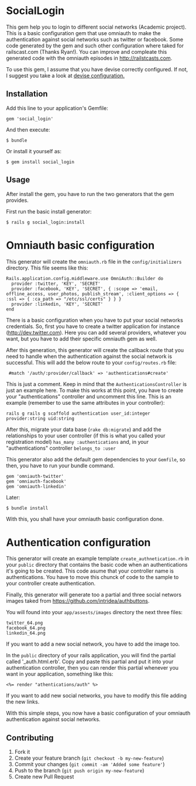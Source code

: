 # SocialLogin

This gem help you to login to different social networks (Academic project).
This is a basic configuration gem that use omniauth to make the authentication against social networks such as twitter or facebook.
Some code generated by the gem and such other configuration where taked for railscast.com (Thanks Ryan!).
You can improve and compleate this generated code with the omniauth episodes in http://railstcasts.com.

To use this gem, I assume that you have devise correctly configured. If not, I suggest you take a look at [devise configuration.](http://railscasts.com/episodes/209-introducing-devise?view=asciicast)

## Installation

Add this line to your application's Gemfile:

    gem 'social_login'

And then execute:

    $ bundle

Or install it yourself as:

    $ gem install social_login

## Usage

After install the gem, you have to run the two generators that the gem provides.

First run the basic install generator:

    $ rails g social_login:install

# Omniauth basic configuration
This generator will create the `omniauth.rb` file in the `config/initializers` directory. This file seems like this:

    Rails.application.config.middleware.use OmniAuth::Builder do
      provider :twitter, 'KEY', 'SECRET'
      provider :facebook, 'KEY', 'SECRET', { :scope => 'email, offline_access, user_photos, publish_stream', :client_options => { :ssl => { :ca_path => "/etc/ssl/certs" } } }
      provider :linkedin, 'KEY', 'SECRET'
    end

There is a basic configuration when you have to put your social networks credentials. So, first you have to create a twitter application for instance (http://dev.twitter.com).
Here you can add several providers, whatever you want, but you have to add their specific omniauth gem as well.

After this generation, this generator will create the callback route that you need to handle when the authentication against the social network is successful. This will add the below route to your `config/routes.rb` file:

     #match '/auth/:provider/callback' => 'authentications#create'

This is just a comment. Keep in mind that the `AuthenticationsController` is just an example here. To make this works at this point, you have to create your "authentications" controller and uncomment this line. This is an example (remember to use the same attributes in your controller):

    rails g rails g scaffold authentication user_id:integer provider:string uid:string 

After this, migrate your data base (`rake db:migrate`) and add the relationships to your user controller (if this is what you called your registration model) `has_many :authentications` and, in your "authentications" controller `belongs_to :user` 

This generator also add the default gem dependencies to your `Gemfile`, so then, you have to run your bundle command.

    gem 'omniauth-twitter'
    gem 'omniauth-facebook'
    gem 'omniauth-linkedin'

Later:

    $ bundle install

With this, you shall have your omniauth basic configuration done.

# Authentication configuration

This generator will create an example template `create_authnetication.rb` in your `public` directory that contains the basic code when an authentications it's going to be created.
This code asume that your controller name is authentications. You have to move this chunck of code to the sample to your controller create authentication.

Finally, this generator will generate too a partial and three social networs images taked from https://github.com/intridea/authbuttons.

You will found into your `app/assests/images` directory the next three files:

    twitter_64.png
    facebook_64.png
    linkedin_64.png

If you want to add a new social network, you have to add the image too.

In the `public` directory of your rails application, you will find the partial called '_auth.html.erb'. Copy and paste this partial and put it into your authentication controller, then you can render this partial whenever you want in your application, something like this:

    <%= render "athentications/auth" %>

If you want to add new social networks, you have to modify this file adding the new links.

With this simple steps, you now have a basic configuration of your omniauth authentication against social networks. 

## Contributing

1. Fork it
2. Create your feature branch (`git checkout -b my-new-feature`)
3. Commit your changes (`git commit -am 'Added some feature'`)
4. Push to the branch (`git push origin my-new-feature`)
5. Create new Pull Request
